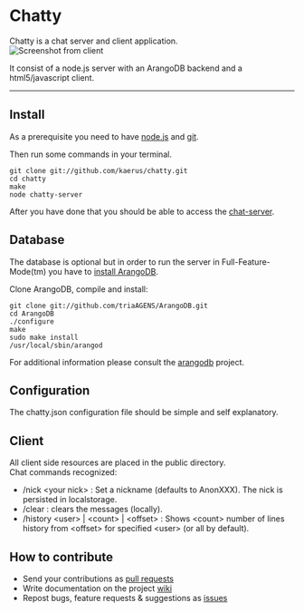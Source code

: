 Chatty
======

Chatty is a chat server and client application.  
![Screenshot from client](http://www.kaerus.com/images/chatty.png)    

It consist of a node.js server with an ArangoDB backend and a html5/javascript client.
__________________________________________________________________________________________
Install
-------
As a prerequisite you need to have [node.js](http://nodejs.org/#download) and [git](http://git-scm.com/book/en/Getting-Started-Installing-Git).    

Then run some commands in your terminal.
```
git clone git://github.com/kaerus/chatty.git
cd chatty
make 
node chatty-server
```
After you have done that you should be able to access the [chat-server](http://127.0.0.1:8088).

Database
--------
The database is optional but in order to run the server in Full-Feature-Mode(tm) you have to [install ArangoDB](/triAGENS/ArangoDB/).   

Clone ArangoDB, compile and install:  
```
git clone git://github.com/triaAGENS/ArangoDB.git
cd ArangoDB
./configure
make
sudo make install
/usr/local/sbin/arangod
```
For additional information please consult the [arangodb](/triAGENS/ArangoDB/) project.

Configuration
-------------
The chatty.json configuration file should be simple and self explanatory.  
  
Client
------------------
All client side resources are placed in the public directory.  
Chat commands recognized:
* /nick \<your nick\> : Set a nickname (defaults to AnonXXX). The nick is persisted in localstorage.
* /clear : clears the messages (locally).
* /history \<user\> | \<count\> | \<offset\> : Shows \<count\> number of lines history from \<offset\> for specified \<user\> (or all by default).


How to contribute
-----------------
* Send your contributions as [pull requests](/kaerus/chatty/pulls/)
* Write documentation on the project [wiki](/kaerus/chatty/wiki/)
* Repost bugs, feature requests & suggestions as [issues](/kaerus/chatty/issues/) 





